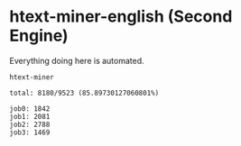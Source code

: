 # htext-miner-english (Second Engine)

Everything doing here is automated.

```
htext-miner

total: 8180/9523 (85.89730127060801%)

job0: 1842
job1: 2081
job2: 2788
job3: 1469
```